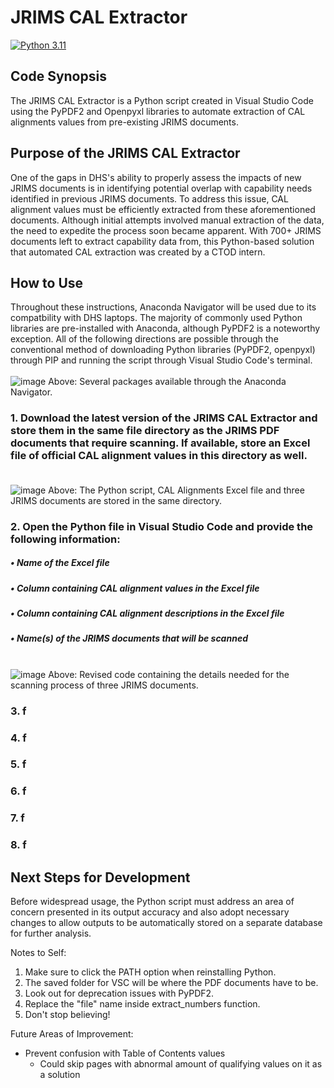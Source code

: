 # JRIMS CAL Extractor
[![Python 3.11](https://img.shields.io/badge/python-3.11-blue.svg)](https://www.python.org/downloads/release/python-3114/)

## Code Synopsis
The JRIMS CAL Extractor is a Python script created in Visual Studio Code using the PyPDF2 and Openpyxl libraries to automate extraction of CAL alignments values from pre-existing JRIMS documents. 

## Purpose of the JRIMS CAL Extractor
One of the gaps in DHS's ability to properly assess the impacts of new JRIMS documents is in identifying potential overlap with capability needs identified in previous JRIMS documents. To address this issue, CAL alignment values must be efficiently extracted from these aforementioned documents. Although initial attempts involved manual extraction of the data, the need to expedite the process soon became apparent. With 700+ JRIMS documents left to extract capability data from, this Python-based solution that automated CAL extraction was created by a CTOD intern.

## How to Use
Throughout these instructions, Anaconda Navigator will be used due to its compatbility with DHS laptops. The majority of commonly used Python libraries are pre-installed with Anaconda, although PyPDF2 is a noteworthy exception. All of the following directions are possible through the conventional method of downloading Python libraries (PyPDF2, openpyxl) through PIP and running the script through Visual Studio Code's terminal. <br /><br />
![image](https://github.com/justin-2028/JRIMS-CAL-Extractor/assets/96811261/d0ba5988-0d09-407a-98aa-9423d1421e80)
Above: Several packages available through the Anaconda Navigator.

### 1. Download the latest version of the JRIMS CAL Extractor and store them in the same file directory as the JRIMS PDF documents that require scanning. If available, store an Excel file of official CAL alignment values in this directory as well. <br /><br />
![image](https://github.com/justin-2028/JRIMS-CAL-Extractor/assets/96811261/7613edae-8036-4aff-9208-c903f4eb71ed)
Above: The Python script, CAL Alignments Excel file and three JRIMS documents are stored in the same directory.

### 2. Open the Python file in Visual Studio Code and provide the following information:
##### •	Name of the Excel file <br />
##### •	Column containing CAL alignment values in the Excel file <br />
##### •	Column containing CAL alignment descriptions in the Excel file <br />
##### •	Name(s) of the JRIMS documents that will be scanned <br /><br />
![image](https://github.com/justin-2028/JRIMS-CAL-Extractor/assets/96811261/04bbd6e7-5899-4ee0-9aaf-202f7d514409)
Above: Revised code containing the details needed for the scanning process of three JRIMS documents.

### 3. f
### 4. f
### 5. f
### 6. f
### 7. f
### 8. f

## Next Steps for Development
Before widespread usage, the Python script must address an area of concern presented in its output accuracy and also adopt necessary changes to allow outputs to be automatically stored on a separate database for further analysis.  

Notes to Self:
1. Make sure to click the PATH option when reinstalling Python.
2. The saved folder for VSC will be where the PDF documents have to be.
3. Look out for deprecation issues with PyPDF2.
4. Replace the "file" name inside extract_numbers function.
5. Don't stop believing!


Future Areas of Improvement:
- Prevent confusion with Table of Contents values
  - Could skip pages with abnormal amount of qualifying values on it as a solution
